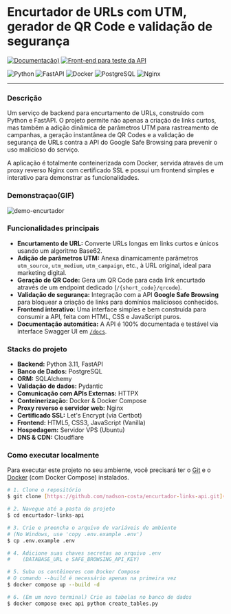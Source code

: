 # Encurtador de URLs com UTM, gerador de QR Code e validação de segurança

[![Documentação](https://img.shields.io/badge/Ver_Documenta%C3%A7%C3%A3o-49CC90?style=for-the-badge&logo=docs&logoColor=white))](https://encurtador.teste-app.com.br/docs)
[![Front-end para teste da API](https://img.shields.io/badge/Ver_Demonstração-007BFF?style=for-the-badge&logo=rocket&logoColor=white)](https://encurtador.teste-app.com.br)

![Python](https://img.shields.io/badge/Python-3.11-3776AB?style=for-the-badge&logo=python&logoColor=white)
![FastAPI](https://img.shields.io/badge/FastAPI-0.111.0-009688?style=for-the-badge&logo=fastapi&logoColor=white)
![Docker](https://img.shields.io/badge/Docker-20.10-2496ED?style=for-the-badge&logo=docker&logoColor=white)
![PostgreSQL](https://img.shields.io/badge/PostgreSQL-15-4169E1?style=for-the-badge&logo=postgresql&logoColor=white)
![Nginx](https://img.shields.io/badge/Nginx-1.25-009639?style=for-the-badge&logo=nginx&logoColor=white)

---

### Descrição

Um serviço de backend para encurtamento de URLs, construído com Python e FastAPI. O projeto permite não apenas a criação de links curtos, mas também a adição dinâmica de parâmetros UTM para rastreamento de campanhas, a geração instantânea de QR Codes e a validação de segurança de URLs contra a API do Google Safe Browsing para prevenir o uso malicioso do serviço.

A aplicação é totalmente conteinerizada com Docker, servida através de um proxy reverso Nginx com certificado SSL e possui um frontend simples e interativo para demonstrar as funcionalidades.

### Demonstraçao(GIF)

![demo-encurtador](https://github.com/user-attachments/assets/a360d5dc-82d3-4fe8-8b2d-9d5caccb9b8a)


### Funcionalidades principais

* **Encurtamento de URL:** Converte URLs longas em links curtos e únicos usando um algoritmo Base62.
* **Adição de parâmetros UTM:** Anexa dinamicamente parâmetros `utm_source`, `utm_medium`, `utm_campaign`, etc., à URL original, ideal para marketing digital.
* **Geração de QR Code:** Gera um QR Code para cada link encurtado através de um endpoint dedicado (`/{short_code}/qrcode`).
* **Validação de segurança:** Integração com a API **Google Safe Browsing** para bloquear a criação de links para domínios maliciosos conhecidos.
* **Frontend interativo:** Uma interface simples e bem construída para consumir a API, feita com HTML, CSS e JavaScript puros.
* **Documentação automática:** A API é 100% documentada e testável via interface Swagger UI em [`/docs`](https://encurtador.teste-app.com.br/docs).

### Stacks do projeto

* **Backend:** Python 3.11, FastAPI
* **Banco de Dados:** PostgreSQL
* **ORM:** SQLAlchemy
* **Validação de dados:** Pydantic
* **Comunicação com APIs Externas:** HTTPX
* **Conteinerização:** Docker & Docker Compose
* **Proxy reverso e servidor web:** Nginx
* **Certificado SSL:** Let's Encrypt (via Certbot)
* **Frontend:** HTML5, CSS3, JavaScript (Vanilla)
* **Hospedagem:** Servidor VPS (Ubuntu)
* **DNS & CDN:** Cloudflare

### Como executar localmente

Para executar este projeto no seu ambiente, você precisará ter o [Git](https://git-scm.com/) e o [Docker](https://www.docker.com/) (com Docker Compose) instalados.

```bash
# 1. Clone o repositório
$ git clone [https://github.com/nadson-costa/encurtador-links-api.git](https://github.com/nadson-costa/encurtador-links-api.git)

# 2. Navegue até a pasta do projeto
$ cd encurtador-links-api

# 3. Crie e preencha o arquivo de variáveis de ambiente
# (No Windows, use 'copy .env.example .env')
$ cp .env.example .env

# 4. Adicione suas chaves secretas ao arquivo .env
#    (DATABASE_URL e SAFE_BROWSING_API_KEY)

# 5. Suba os contêineres com Docker Compose
# O comando --build é necessário apenas na primeira vez
$ docker compose up --build -d

# 6. (Em um novo terminal) Crie as tabelas no banco de dados
$ docker compose exec api python create_tables.py
